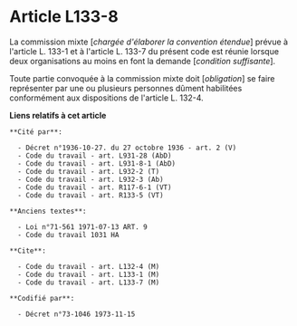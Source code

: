 # Article L133-8

La commission mixte [*chargée d'élaborer la convention étendue*] prévue à l'article L. 133-1 et à l'article L. 133-7 du
présent code est réunie lorsque deux organisations au moins en font la demande [*condition suffisante*].

Toute partie convoquée à la commission mixte doit [*obligation*] se faire représenter par une ou plusieurs personnes dûment
habilitées conformément aux dispositions de l'article L. 132-4.

**Liens relatifs à cet article**

	**Cité par**:

	  - Décret n°1936-10-27. du 27 octobre 1936 - art. 2 (V)
	  - Code du travail - art. L931-28 (AbD)
	  - Code du travail - art. L931-8-1 (AbD)
	  - Code du travail - art. L932-2 (T)
	  - Code du travail - art. L932-3 (Ab)
	  - Code du travail - art. R117-6-1 (VT)
	  - Code du travail - art. R133-5 (VT)

	**Anciens textes**:

	  - Loi n°71-561 1971-07-13 ART. 9
	  - Code du travail 1031 HA

	**Cite**:

	  - Code du travail - art. L132-4 (M)
	  - Code du travail - art. L133-1 (M)
	  - Code du travail - art. L133-7 (M)

	**Codifié par**:

	  - Décret n°73-1046 1973-11-15
